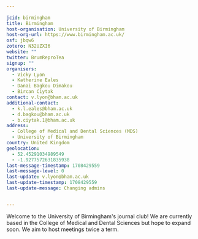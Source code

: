 ```yaml
---
    
jcid: birmingham
title: Birmingham
host-organisation: University of Birmingham
host-org-url: https://www.birmingham.ac.uk/
osf: jbqw6
zotero: N32UZXI6
website: ""
twitter: BrumReproTea
signup: ""
organisers:
  - Vicky Lyon
  - Katherine Eales
  - Danai Bagkou Dimakou
  - Bircan Ciytak
contact: v.lyon@bham.ac.uk
additional-contact:
  - k.l.eales@bham.ac.uk
  - d.bagkou@bham.ac.uk
  - b.ciytak.1@bham.ac.uk
address:
  - College of Medical and Dental Sciences (MDS)
  - University of Birmingham
country: United Kingdom
geolocation:
  - 52.45291034989549
  - -1.9277572631835938
last-message-timestamp: 1708429559
last-message-level: 0
last-update: v.lyon@bham.ac.uk
last-update-timestamp: 1708429559
last-update-message: Changing admins


---
```


Welcome to the University of Birmingham's journal club! We are currently based in the College of Medical and Dental Sciences but hope to expand soon. We aim to host meetings twice a term.
